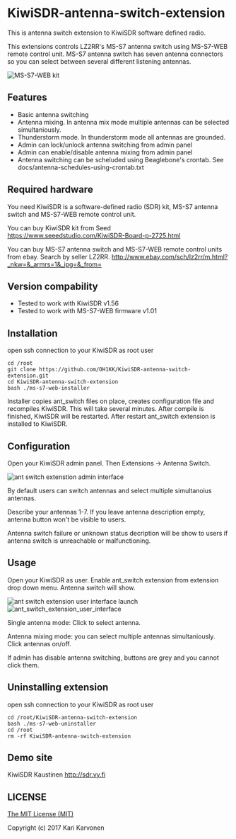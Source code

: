 # KiwiSDR-antenna-switch-extension

This is antenna switch extension to KiwiSDR software defined radio.

This extensions controls LZ2RR's MS-S7 antenna switch using MS-S7-WEB remote control unit. MS-S7 antenna switch has seven antenna connectors so you can select between several different listening antennas.

![MS-S7-WEB kit](http://oh1kk.toimii.fi/ant_switch_extension/MS-S7-WEB.jpg)

## Features

* Basic antenna switching
* Antenna mixing. In antenna mix mode multiple antennas can be selected simultaniously.
* Thunderstorm mode. In thunderstorm mode all antennas are grounded.
* Admin can lock/unlock antenna switching from admin panel
* Admin can enable/disable antenna mixing from admin panel
* Antenna switching can be scheluded using Beaglebone's crontab. See docs/antenna-schedules-using-crontab.txt

## Required hardware

You need KiwiSDR is a software-defined radio (SDR) kit, MS-S7 antenna switch and MS-S7-WEB remote control unit.

You can buy KiwiSDR kit from Seed https://www.seeedstudio.com/KiwiSDR-Board-p-2725.html

You can buy MS-S7 antenna switch and MS-S7-WEB remote control units from ebay. Search by seller LZ2RR. http://www.ebay.com/sch/lz2rr/m.html?_nkw=&_armrs=1&_ipg=&_from=

## Version compability

* Tested to work with KiwiSDR v1.56
* Tested to work with MS-S7-WEB firmware v1.01

## Installation

open ssh connection to your KiwiSDR as root user

    cd /root
    git clone https://github.com/OH1KK/KiwiSDR-antenna-switch-extension.git
    cd KiwiSDR-antenna-switch-extension
    bash ./ms-s7-web-installer

Installer copies ant_switch files on place, creates configuration file and recompiles KiwiSDR. This will take several minutes. After compile is finished, KiwiSDR will be restarted. After restart ant_switch extension is installed to KiwiSDR.

## Configuration

Open your KiwiSDR admin panel. Then Extensions -> Antenna Switch.

![ant switch extenstion admin interface](http://oh1kk.toimii.fi/ant_switch_extension/admin_interface-20170110.png)

By default users can switch antennas and select multiple simultanoius antennas.

Describe your antennas 1-7. If you leave antenna description empty, antenna button won't be visible to users.

Antenna switch failure or unknown status decription will be show to users if antenna switch is unreachable or malfunctioning. 

## Usage

Open your KiwiSDR as user. Enable ant_switch extension from extension drop down menu. Antenna switch will show.

![ant switch extension user interface launch](http://oh1kk.toimii.fi/ant_switch_extension/user_interface_launch.png)
![ant_switch_extension_user_interface](http://oh1kk.toimii.fi/ant_switch_extension/user_interface-20170110.png)

Single antenna mode: Click to select antenna. 

Antenna mixing mode: you can select multiple antennas simultaniously. Click antennas on/off. 

If admin has disable antenna switching, buttons are grey and you cannot click them.

## Uninstalling extension

open ssh connection to your KiwiSDR as root user

    cd /root/KiwiSDR-antenna-switch-extension
    bash ./ms-s7-web-uninstaller
    cd /root
    rm -rf KiwiSDR-antenna-switch-extension

## Demo site

KiwiSDR Kaustinen http://sdr.vy.fi

## LICENSE

[The MIT License (MIT)](LICENSE)

Copyright (c) 2017 Kari Karvonen
